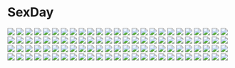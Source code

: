 # SexDay
![](https://konachan.com/jpeg/3d0264f2922dcce29678b576199b0ced/Konachan.com%20-%20169142%20blonde_hair%20breasts%20cleavage%20dress%20game_cg%20girls_be_ambitious%21%20gun%20long_hair%20misasagi_erena%20mtu%20purple_eyes%20score%20weapon.jpg)
![](https://konachan.com/jpeg/b714e939d77a09baa90016773a75386d/Konachan.com%20-%20286305%20breast_grab%20fate_extra%20fate_%28series%29%20horns%20long_hair%20navel%20panties%20purple_hair%20reroi%20sesshouin_kiara%20underwear.jpg)
![](https://konachan.com/image/989b74e5839b9119333726bc1a3a1dc0/Konachan.com%20-%20205536%20animal%20bird%20chain%20cross%20dress%20green_hair%20hat%20kzcjimmy%20long_hair%20original%20petals%20pixiv_fantasia%20thighhighs%20witch_hat.jpg)
![](https://konachan.com/jpeg/aa5dc73eb93e711313a7386897559487/Konachan.com%20-%20213201%20animal_ears%20aqua_eyes%20bodysuit%20bow%20breasts%20bunny_ears%20bunnygirl%20cleavage%20collar%20franz%20gray_hair%20headband%20navel%20thighhighs%20twintails%20wristwear.jpg)
![](https://konachan.com/image/be8df8e7e68f51a8a41e2c3be8511bc1/Konachan.com%20-%20271231%20bodysuit%20breasts%20fate_grand_order%20fate_%28series%29%20headdress%20long_hair%20panties%20purple_hair%20qmo_%28chalsoma%29%20red_eyes%20see_through%20underwear.jpg)
![](https://konachan.com/image/d94ba64fa20aef7c849e571ef11c212d/Konachan.com%20-%20105317%20pointed_ears%20ragnarok_online%20tagme.jpg)
![](https://konachan.com/jpeg/d9b4a31fb0d3d2c8aad605063e18ccff/Konachan.com%20-%2025500%20close%20eureka%20eureka_seven%20vector.jpg)
![](https://konachan.com/image/16081ef059cf5714b37ddcb579536db3/Konachan.com%20-%2055089%20aoi_sena%20black_hair%20chaos%3Bhead%20long_hair%20school_uniform%20skirt%20sword%20weapon.jpg)
![](https://konachan.com/jpeg/b167540592f74b2667b31c8cb801563a/Konachan.com%20-%20207115%20bed%20breasts%20chiri_%28atlanta%29%20cum%20game_cg%20hagiwara_hinano%20long_hair%20nipples%20no_bra%20panties%20panty_pull%20praline%20sex%20shirt_lift%20thighhighs%20underwear.jpg)
![](https://konachan.com/image/ae87dc0f97842c27db9a3b2ad2f0a9bd/Konachan.com%20-%20199188%20bicolored_eyes%20gray_hair%20headband%20magic%20original%20pixiv_fantasia%20short_hair%20skirt%20yingji_%28zszero%29.jpg)
![](https://konachan.com/jpeg/fcdbe10ab93377c2e7916addfbb35e3c/Konachan.com%20-%2083310%20ibuki_suika%20touhou.jpg)
![](https://konachan.com/image/f5c20455ca8b0d7c0ebb27a03ceade9b/Konachan.com%20-%20149668%20food%20fruit%20green_hair%20gumi%20kitano_tomotoshi%20vocaloid.jpg)
![](https://konachan.com/jpeg/4240c71aaeac0aa1c92b2bc0818dc7d8/Konachan.com%20-%2069268%20lala_satalin_deviluke%20long_hair%20swimsuit%20tail%20to_love_ru.jpg)
![](https://konachan.com/image/2caf4971b3c95b837c65b20b18c6cd03/Konachan.com%20-%20154336%20ahri_%28league_of_legends%29%20animal_ears%20breasts%20cleavage%20foxgirl%20league_of_legends%20magic%20multiple_tails%20tail%20youshun_%28naturaljuice%29.jpg)
![](https://konachan.com/jpeg/346ce22adbf3be5f6a112755e7cb2342/Konachan.com%20-%20299688%20black_hair%20blush%20cqingwei%20kimetsu_no_yaiba%20kochou_shinobu%20navel%20purple_eyes%20pussy_juice%20school_uniform%20short_hair%20skirt%20thighhighs%20zettai_ryouiki.jpg)
![](https://konachan.com/image/bdb3a511f89d6a5bf07500bc6aa5f91f/Konachan.com%20-%20114721%20diamic_days%20koboshi_renko%20lump_of_sugar%20purple_eyes%20school_uniform%20sesena_yau%20thighhighs.jpg)
![](https://konachan.com/jpeg/1244821a9556d61f9cb25a34fd597b31/Konachan.com%20-%20274242%202girls%20blonde_hair%20bra%20breasts%20cake%20candy%20curie_%28shining_star%29%20food%20purple_eyes%20red_hair%20shining_star%20underwear%20wntame%20yang_songi%20yellow_eyes.jpg)
![](https://konachan.com/jpeg/cd7a30480caeba7f3f49e25a2d63c05a/Konachan.com%20-%2076236%20alcot%20animal_ears%20ass%20blush%20catgirl%20censored%20dress%20ezekiel%20game_cg%20long_hair%20nimura_yuushi%20purple_eyes%20pussy%20spread_legs%20thighhighs%20twintails.jpg)
![](https://konachan.com/jpeg/615737746e2506f19cef52e98bdd3af1/Konachan.com%20-%2043919%20natsuki_coco.jpg)
![](https://konachan.com/image/3ac91f5108f4ffb776dd9805a5b482bc/Konachan.com%20-%2031717%20blue_hair%20blush%20breasts%20censored%20cleavage%20cum%20favorite%20game_cg%20green_eyes%20happy_margaret%21%20kokonoka%20nishinomiya_shizuru%20penis%20wet%20wink.jpg)
![](https://konachan.com/jpeg/7e4bc408ab6041873a39c6564c7c6ef9/Konachan.com%20-%20258406%202girls%20aqua_eyes%20blonde_hair%20brown_hair%20fang%20gloves%20hat%20long_hair%20original%20pantyhose%20rabochicken%20scarf%20school_uniform%20snow%20twintails%20winter.jpg)
![](https://konachan.com/image/955dc7621ec62c2de6379a447b84e0bf/Konachan.com%20-%2023502%202girls%20animal_ears%20aqua_eyes%20ass%20black_hair%20breasts%20catgirl%20cleavage%20collar%20dress%20purple_eyes%20ribbons%20snow%20tail%20touto_seiro%20white_hair.jpg)
![](https://konachan.com/image/eb3c217718b1671d8794072abd1d088a/Konachan.com%20-%2040800%20bra-ban%21%20kobuichi%20muririn%20yuzusoft.jpg)
![](https://konachan.com/jpeg/7b8c555de8e7510889da68ea300b81f9/Konachan.com%20-%20255516%20animal_ears%20annin_doufu%20bell%20blue_hair%20bow%20christmas%20dress%20gloves%20headdress%20idolmaster%20loli%20long_hair%20red_eyes%20ribbons%20sajou_yukimi%20wink.jpg)
![](https://konachan.com/image/d3ff1406cc86ecfdec505155eecbf34a/Konachan.com%20-%20247776%20animal_ears%20barefoot%20bikini%20blush%20breasts%20cleavage%20erect_nipples%20foxgirl%20logo%20long_hair%20original%20purple_eyes%20purple_hair%20swimsuit%20tail%20watermark.jpg)
![](https://konachan.com/jpeg/6d3957164322c4b88331e397f7564ccd/Konachan.com%20-%20209142%20ass%20barefoot%20blonde_hair%20bra%20fast-runner-2024%20long_hair%20original%20panties%20red_eyes%20tiffy%20underwear%20white.jpg)
![](https://konachan.com/image/3a5a0979971d004cc334f0f63b8847e7/Konachan.com%20-%2079360%20ass%20blue_eyes%20blue_hair%20bra%20breasts%20futari_wa_precure%20futari_wa_precure_splash_star%20long_hair%20mishou_mai%20nipples%20panties%20precure%20underwear.jpg)
![](https://konachan.com/image/4f63ded965889613ce58d927838b0e28/Konachan.com%20-%2053192%20cc%20code_geass%20lelouch_lamperouge%20male.jpg)
![](https://konachan.com/image/9e9121d107c19bd866d63d3eb028e184/Konachan.com%20-%2060175%20disgaea%20etna%20pointed_ears%20signed%20vector.jpg)
![](https://konachan.com/image/40a94551f4867f84055777abeff93ff3/Konachan.com%20-%20134453%20kagamine_len%20kagamine_rin%20long_hair%20male%20megurine_luka%20tagme%20toruen_%5Bnazotokikei_sennou_songu%5D_%28vocaloid%29%20vocaloid.jpg)
![](https://konachan.com/image/994d8bbda2c5bd35cd4aaa9c9706d5fd/Konachan.com%20-%20104797%20aqua_eyes%20bikini%20black_hair%20blush%20gokou_ruri%20kousaka_kirino%20long_hair%20ore_no_imouto_ga_konna_ni_kawaii_wake_ga_nai%20red_eyes%20swimsuit%20yokoi_masashi.jpg)
![](https://konachan.com/jpeg/c1674f547d203a3d764aae503d62e9cc/Konachan.com%20-%20115609%20aidmoon%20akemi_homura%20blue_hair%20braids%20brown_hair%20crossover%20dress%20furude_rika%20glasses%20long_hair%20pantyhose%20purple_hair%20school_uniform%20skirt.jpg)
![](https://konachan.com/jpeg/c2968b4433feff48a03d4fa5a2376d87/Konachan.com%20-%20143000%202girls%20blonde_hair%20cherry%20dqn_%28dqnww%29%20dress%20flowers%20food%20fruit%20hat%20long_hair%20petals%20pink_eyes%20pink_hair%20ribbons%20short_hair%20shoujo_ai%20touhou%20water.jpg)
![](https://konachan.com/image/17701926590ddbfffe677f06db1f5a60/Konachan.com%20-%20177408%20bow%20cigarette%20fire%20fujiwara_no_mokou%20long_hair%20red_eyes%20rubihi_susutake%20shirt%20smoking%20touhou%20white_hair.jpg)
![](https://konachan.com/image/38bc98cafeb061fb382ccb591e5ab512/Konachan.com%20-%20291014%20anthropomorphism%20applecaramel_%28acaramel%29%20close%20cropped%20flowers%20girls_frontline%20green_eyes%20long_hair%20tattoo%20tears%20topless%20white_hair.jpg)
![](https://konachan.com/image/bb200d1adf95e639fa5497a7e8439057/Konachan.com%20-%20150062%20bed%20long_hair%20navel%20nyarko%20panties%20pointed_ears%20super_robot_wars%20suzuka_hime%20third-party_edit%20underwear%20white_hair%20yellow_eyes.jpg)
![](https://konachan.com/image/849b56f31b7e69e335f3fe73bb9651fe/Konachan.com%20-%2062757%20school_uniform%20vampire_knight%20yuuki_cross.jpg)
![](https://konachan.com/jpeg/c36054d278a08945bba9688165205b5b/Konachan.com%20-%20258027%20anus%20ass%20blush%20bondage%20bow%20breasts%20brown_eyes%20censored%20game_cg%20nipples%20no_bra%20panties%20penis%20pussy%20ribbons%20sayori%20sex%20shackles%20smile%20underwear.jpg)
![](https://konachan.com/image/35abc042d4604139a77f4e1d0d647012/Konachan.com%20-%20166153%20black_hair%20boku_wa_tomodachi_ga_sukunai%20book%20glasses%20gray_eyes%20kengo619%20kneehighs%20school_uniform%20shiguma_rika%20short_hair%20skirt.jpg)
![](https://konachan.com/image/b6e83bc7d1f960dfe1ba8dd12a5f21e2/Konachan.com%20-%20239289%20blush%20breasts%20ebi_193%20katana%20long_hair%20nipples%20panties%20ponytail%20purple_eyes%20purple_hair%20pussy_juice%20sword%20topless%20touhou%20underwear%20weapon.jpg)
![](https://konachan.com/image/f6993fd433561cd71ef19d445efbcd98/Konachan.com%20-%20182579%20black_hair%20blue_eyes%20dress%20hagiwara_yukiho%20idolmaster%20short_hair%20sky%20third-party_edit%20yae_%28mono110%29.jpg)
![](https://konachan.com/jpeg/5c3143d826b3a73edb3698ba65fae47a/Konachan.com%20-%20177038%20blue_eyes%20bra%20breasts%20censored%20game_cg%20kazuharu_kina%20nipples%20nopan%20open_shirt%20pink_hair%20pussy%20pussy_juice%20sex%20short_hair%20thighhighs%20underwear.jpg)
![](https://konachan.com/image/2224dc782d71de68f07057b2061eff6b/Konachan.com%20-%2087754%20aqua_eyes%20aqua_hair%20blue_eyes%20blue_hair%20christmas%20hatsune_miku%20headphones%20thighhighs%20tie%20twintails%20vocaloid.jpg)
![](https://konachan.com/jpeg/933f2aaada0efe768ac53594dc1bcf01/Konachan.com%20-%20307752%20black_hair%20blush%20breasts%20censored%20fellatio%20game_cg%20green_eyes%20happoubi_jin%20headband%20long_hair%20nipples%20no_bra%20omega_star%20penis%20renge_%28biman%29%20shirt_lift.jpg)
![](https://konachan.com/image/46d3f1b7eab022a32eb52456b0b3c15b/Konachan.com%20-%2080829%20blue_hair%20hatsune_miku%20thighhighs%20tie%20twintails%20vocaloid.jpg)
![](https://konachan.com/image/14ff346ab6592ba18ce4c11093c701cc/Konachan.com%20-%2037324%20bike_shorts%20candy_boy%20sakurai_kanade%20sakurai_yukino%20shorts.jpg)
![](https://konachan.com/image/b39ffd0afbe2478455dd85b7ab1ea22c/Konachan.com%20-%2034258%20bath%20calendar%20kooh%20pangya%20tatekawa_mako%20wnb_mark.jpg)
![](https://konachan.com/image/b1272cf98ad6888c4664f60d1c5f595f/Konachan.com%20-%2023746%20henrietta_de_tristain%20zero_no_tsukaima.jpg)
![](https://konachan.com/image/9e102f53f99b09cc88ed140b4b120fb2/Konachan.com%20-%20144697%20black_eyes%20black_hair%20book%20cage%20doll%20drink%20flowers%20funaoka%20grass%20japanese_clothes%20original%20paper%20short_hair%20yukata.jpg)
![](https://konachan.com/jpeg/2c8324b725b2d2216542133ebe29ea69/Konachan.com%20-%20196768%20black_hair%20kirishima_touka%20kneehighs%20red_eyes%20school_uniform%20tokyo_ghoul.jpg)
![](https://konachan.com/image/9b208bac62a888f5cd941c659fe63590/Konachan.com%20-%2024574%20keroro_gunsou%20sergeant_keroro.jpg)
![](https://konachan.com/jpeg/8a8e98ce7c65483b254f55ff28cada7f/Konachan.com%20-%20184605%20doronoki%20original%20red_eyes%20shirt%20short_hair%20skirt.jpg)
![](https://konachan.com/image/8f48ec071c231942168e9425bb9e4334/Konachan.com%20-%20176429%20ayanami_rei%20bandage%20blue_hair%20bodysuit%20cross_akiha%20gloves%20neon_genesis_evangelion%20red_eyes%20short_hair%20skintight%20sleeping.jpg)
![](https://konachan.com/jpeg/b7f5d29591bea0e826f5eb5df181a908/Konachan.com%20-%20198473%20black_hair%20brown_eyes%20cherry_blossoms%20flowers%20fujiwara_riyu%20long_hair%20petals%20ribbons.jpg)
![](https://konachan.com/image/08a4e6504f9fb2a7381d6dc2171ebf7f/Konachan.com%20-%2063886%20censored%20favorite%20game_cg%20green_eyes%20hoshizora_no_memoria%20kogasaka_chinami%20pink_hair.jpg)
![](https://konachan.com/image/b245c68c240dba6954c5ea1f9710b1a5/Konachan.com%20-%2082516%20armor%20black_hair%20brown_eyes%20long_hair%20ponytail%20realistic%20weapon.jpg)
![](https://konachan.com/jpeg/bb318b281353279452766f6219d86a4b/Konachan.com%20-%20226912%20aisaka_sarina%20animal_ears%20asasaka_meguri%20group%20hulotte%20ikegami_akane%20jpeg_artifacts%20mizunashi_miya%20pantyhose%20tail%20thighhighs%20toshima_maina%20yonaga_aoba.jpg)
![](https://konachan.com/jpeg/378db6cbbaa0668673f24b78dfa7d242/Konachan.com%20-%20209267%20black_hair%20kazuto_okada%20ribbons%20sahana_kurumi%20short_hair%20sundome.jpg)
![](https://konachan.com/image/c6003b77feee8efb8989e3e8a4142527/Konachan.com%20-%2066155%20black_hair%20blue_eyes%20close%20glasses%20konori_mii%20short_hair%20to_aru_kagaku_no_railgun%20to_aru_majutsu_no_index.jpg)
![](https://konachan.com/jpeg/351032fa7a5ce21086c2c7737cfc7608/Konachan.com%20-%20210666%20blush%20hano_%28keepon_haruka%29%20idolmaster%20idolmaster_cinderella_girls%20japanese_clothes%20koshimizu_sachiko%20lolita_fashion%20purple_hair%20short_hair%20yukata.jpg)
![](https://konachan.com/jpeg/36fb64e06b6616da755dca9c126b8faa/Konachan.com%20-%2077130%20brown_eyes%20brown_hair%20hirasawa_yui%20k-on%21%20vector.jpg)
![](https://konachan.com/jpeg/e80021fa76e0d58624794bf8d53dd593/Konachan.com%20-%20243946%20barefoot%20breasts%20fate_grand_order%20fate_%28series%29%20horns%20jeffrey10%20navel%20ofuda%20purple_eyes%20purple_hair%20short_hair%20shuten_douji_%28fate%29%20sword%20weapon.jpg)
![](https://konachan.com/jpeg/00525ce317f921954d368624c6cf405a/Konachan.com%20-%20234215%20animal_ears%20foxgirl%20mamuru%20original.jpg)
![](https://konachan.com/jpeg/bb601fa8dda96e0990ccf5f5c0d05b8c/Konachan.com%20-%20274672%20armor%20black_hair%20breasts%20bubbles%20butterfly%20cleavage%20clouds%20dress%20garter%20headdress%20long_hair%20magic%20moon%20night%20red_eyes%20shadowverse%20sky%20water.jpg)
![](https://konachan.com/image/474b301eff7b4e3b0d8e02ee8f01d87d/Konachan.com%20-%2044885%20black_hair%20gin_%28oyoyo%29%20vocaloid%20zatsune_miku%20zoom_layer.jpg)
![](https://konachan.com/image/5677ed4044747e277fd1efafbabff15f/Konachan.com%20-%2030098%20tagme.jpg)
![](https://konachan.com/jpeg/bffd5aea4c45b5cef97307f3e4304d73/Konachan.com%20-%20306031%20blush%20dress%20flowers%20gray_hair%20kokkoro%20leaves%20paper8804%20pointed_ears%20princess_connect%21%20purple_eyes%20short_hair%20water.jpg)
![](https://konachan.com/image/396cc1a4ca3f49a5bc7cfac43d5a9e52/Konachan.com%20-%2068530%20audrey_burn%20barnarge_lynx%20chiba_yuriko%20mecha%20mobile_suit_gundam%20mobile_suit_gundam_unicorn%20nakata_eiji%20rx-0_unicorn_gundam.jpg)
![](https://konachan.com/image/30215c4ce754606b03c49bfb43d62321/Konachan.com%20-%20287823%20ass%20blush%20breasts%20brown_hair%20cameltoe%20camera%20cleavage%20jpeg_artifacts%20long_hair%20no_bra%20open_shirt%20orange_eyes%20panties%20phone%20skirt%20skirt_lift%20underwear.jpg)
![](https://konachan.com/jpeg/f07520d32dccf050e40686548abfb5c7/Konachan.com%20-%20290440%20aqua_eyes%20blonde_hair%20blush%20bra%20chihiro_%28khorosho%29%20hayasaka_ai%20headphones%20panties%20ponytail%20school_uniform%20skirt_lift%20underwear%20waifu2x.jpg)
![](https://konachan.com/jpeg/621849d9428402f0643a4d42dc22fc9d/Konachan.com%20-%20184223%20black_hair%20blue_eyes%20breasts%20brown_hair%20glasses%20green_hair%20group%20headband%20hullabaloo%20long_hair%20miko%20nipples%20panties%20pink_eyes%20skirt%20underwear.jpg)
![](https://konachan.com/jpeg/f61eb2a816778716536662cc8ff45744/Konachan.com%20-%20162156%20asamine_yuki%20blush%20breast_grab%20breasts%20censored%20fingering%20furumiyama_hatsumi%20game_cg%20kamiya_tomoe%20nipples%20nude%20purple_hair%20shirogane_otome%20yuri.jpg)
![](https://konachan.com/image/02c8873035fa35f5ca342a80484aaa73/Konachan.com%20-%20260506%20anastasia_%28idolmaster%29%20barefoot%20blonde_hair%20breasts%20brown_eyes%20cleavage%20edogawa_roman%20food%20ice_cream%20idolmaster%20necklace%20short_hair%20shorts%20white.jpg)
![](https://konachan.com/image/de61c8d3c14f1e21bce2a6836bcb5a6a/Konachan.com%20-%20199681%20ass%20bikini%20blue_hair%20blush%20breasts%20brown_hair%20cum%20glasses%20green_eyes%20ishikei%20long_hair%20nipples%20nude%20scan%20swimsuit%20tan_lines%20twintails%20wristwear.jpg)
![](https://konachan.com/jpeg/2b28a68d9f495c4d15e08b575ab9fb7f/Konachan.com%20-%20258588%202girls%20animal_ears%20anthropomorphism%20aqua_eyes%20black_hair%20blush%20doggirl%20gotou_hisashi%20kimono%20long_hair%20ponytail%20tail%20white_hair%20yellow_eyes.jpg)
![](https://konachan.com/image/b4e9c1ccf738ae1f9ff8f5d74da26b38/Konachan.com%20-%2091666%20clouds%20dress%20feng%20game_cg%20hoshizora_e_kakaru_hashi%20long_hair%20nakatsugawa_ui%20necklace%20orange_hair%20ryohka%20sky.jpg)
![](https://konachan.com/jpeg/759e988dd72549619ea57a8189768052/Konachan.com%20-%20259200%20ass%20dress%20fate_grand_order%20fate_%28series%29%20okita_souji_%28fate%29%20pink_hair%20sheepd%20short_hair%20thighhighs%20yellow_eyes%20zettai_ryouiki.jpg)
![](https://konachan.com/image/d550dd603ddb194ce2727f1943d38a58/Konachan.com%20-%20178297%20animal%20black_eyes%20black_hair%20boots%20building%20camera%20cat%20eichisu%20hat%20original%20scenic%20short_hair%20skirt%20stairs.jpg)
![](https://konachan.com/jpeg/d1f694a2610d7ea4eed1dccc0fa1f574/Konachan.com%20-%20228471%202girls%20barefoot%20breasts%20choker%20clouds%20dress%20long_hair%20no_bra%20ponytail%20red_eyes%20ribbons%20sideboob%20sky%20touhou%20vampire%20wings%20wristwear%20zhaoyebai.jpg)
![](https://konachan.com/jpeg/60645f3294918c56bfd35f9400e6c252/Konachan.com%20-%20234005%20ass%20black_hair%20brown_eyes%20dark_skin%20erect_nipples%20long_hair%20swimsuit%20tan_lines.jpg)
![](https://konachan.com/image/74ebf68e17293e2cb07aab431ec7bd64/Konachan.com%20-%2050190%20all_male%20bleach%20cigarette%20close%20kurosaki_isshin%20male.jpg)
![](https://konachan.com/image/c3084939fd70d44d2a7abb6d56d28eed/Konachan.com%20-%20245118%20blush%20fate_grand_order%20fate_%28series%29%20flowers%20kneehighs%20masuishi_kinoto%20orange_hair%20petals%20school_uniform%20short_hair%20skirt%20yellow_eyes.jpg)
![](https://konachan.com/image/b3932e6d47f7dfcde999aac6f04df3b1/Konachan.com%20-%2070530%20arima_senne%20kashiwamochi_yomogi%20original%20panties%20skirt%20skirt_lift%20underwear.jpg)
![](https://konachan.com/image/507a7f8c792d96da72b1c4d05cccfb8c/Konachan.com%20-%205892%20kotona_elegance%20thighhighs%20zoids%20zoids_genesis.jpg)
![](https://konachan.com/image/fb4c4288c53d87169d8edae4b57c3539/Konachan.com%20-%20105873%20blue_hair%20moon%20red_eyes%20remilia_scarlet%20touhou%20vampire%20wings%20zb.jpg)
![](https://konachan.com/image/397516e40d19f66c5ac1df598cd86621/Konachan.com%20-%20204425%20aircraft%20aqua_eyes%20breasts%20cleavage%20clouds%20dress%20flowers%20headband%20lexington%20long_hair%20lu%27%27%20necklace%20petals%20ponytail%20sky%20sunflower%20umbrella%20windmill.jpg)
![](https://konachan.com/jpeg/6bff1004639e70e2deeb5bc897f24de5/Konachan.com%20-%20247222%20hatsune_miku%20japanese_clothes%20kimono%20snow%20tidsean%20umbrella%20vocaloid%20wedding_attire%20yuki_miku.jpg)
![](https://konachan.com/image/1c0753a4933e1d5706e6d23f16ddb98a/Konachan.com%20-%2074364%20ass%20breasts%20original%20red_eyes%20red_hair%20redjuice%20robot.jpg)
![](https://konachan.com/image/c6f6388ab74837df8a8aeb9c8fcd9689/Konachan.com%20-%20112441%202girls%20blonde_hair%20chuck%20garterbelt_%28character%29%20panty_%26_stocking_with_garterbelt%20panty_%28character%29%20shu_%28shya%29%20stocking_%28character%29%20wings.jpg)
![](https://konachan.com/jpeg/2f9b1b1fd5c7e2fb8353ed729b40debb/Konachan.com%20-%20278714%20braids%20chain%20dress%20gray_hair%20hyeriin%20original%20purple_eyes%20short_hair%20techgirl%20watermark%20wings.jpg)
![](https://konachan.com/jpeg/c40247c4ae8d00f5a7a9940712c000ec/Konachan.com%20-%20102605%20fortissimo__akkord%3Absusvier%20game_cg%20ooba_kagerou%20red_hair%20satomura_momiji%20wings.jpg)
![](https://konachan.com/jpeg/bee42b3a4e5078eb9fdadd5df1583c7d/Konachan.com%20-%20238128%20black_hair%20blush%20bondage%20bra%20braids%20breasts%20cleavage%20girls_und_panzer%20kagematsuri%20panties%20short_hair%20underwear%20white%20yellow_eyes.jpg)
![](https://konachan.com/image/13e2d62b00fa3a17827e0c8fdc154812/Konachan.com%20-%2081083%20blue_hair%20original%20red_eyes%20twintails.jpg)
![](https://konachan.com/jpeg/f8538f2aacb3b1a36f7e84b7f742717c/Konachan.com%20-%20101743%20cherry%20flowers%20food%20fruit%20hatsune_miku%20hatsune_mikuo%20headphones%20mizuiro_tomato%20petals%20pink%20pink_hair%20sakura_miku%20thighhighs%20twintails%20vocaloid.jpg)
![](https://konachan.com/jpeg/8905fbb4ddae91e79e58517edcf4660c/Konachan.com%20-%20142368%20akiyama_mio%20anus%20black_eyes%20black_hair%20bondage%20kaiga%20k-on%21%20pubic_hair%20pussy%20school_uniform%20spread_legs%20uncensored.jpg)
![](https://konachan.com/jpeg/88c351c15a8caa452267a53a39a803ed/Konachan.com%20-%2077465%20animal_ears%20black_hair%20oppai_kenmin%20panties%20skirt%20tagme%20thighhighs%20underwear.jpg)
![](https://konachan.com/jpeg/52203a59d91757b8d6ab1d0b5e01555c/Konachan.com%20-%20154714%20black_hair%20flowers%20ichan%20pink_eyes%20pink_hair%20pokemon%20sylveon%20teddiursa%20treecko%20valentine.jpg)
![](https://konachan.com/image/aaacfb29f9fc32f55687d3a38ef53dad/Konachan.com%20-%20136843%20blonde_hair%20faint_tone%20fumii%20long_hair%20purple_eyes%20sawatari_koito%20school_uniform%20valentine.jpg)
![](https://konachan.com/image/13cdb34f8a295f746720feb2aca4fdea/Konachan.com%20-%20155107%20jpeg_artifacts%20k-on%21%20nakano_azusa%20oku_no_shi.jpg)
![](https://konachan.com/jpeg/a2c5621b93b03072eb3f746281164743/Konachan.com%20-%20181773%20anus%20ass%20blush%20breasts%20game_cg%20nipples%20onomatope%2A%20panties%20pussy%20shiratama%20short_hair%20skirt%20spread_legs%20thighhighs%20uncensored%20underwear%20upskirt.jpg)
